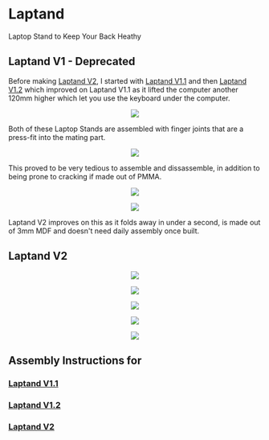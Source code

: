 # Laptand
Laptop Stand to Keep Your Back Heathy


## Laptand V1 - Deprecated
Before making [Laptand V2](/Laptand_V2/README.md), I started with [Laptand V1.1](/Laptand_V1.1/README.md) and then [Laptand V1.2](/Laptand_V1.2/README.md) which improved on Laptand V1.1 as it lifted the computer another 120mm higher which let you use the keyboard under the computer.
 
<p align="center">
    <img src="Laptand_V1.2/images/V1.png">
</p>

Both of these Laptop Stands are assembled with finger joints that are a press-fit into the mating part. 

<p align="center">
    <img src="Laptand_V1.1/images/V1.1_0gif.gif">
</p>

This proved to be very tedious to assemble and dissassemble, in addition to being prone to cracking if made out of PMMA.

<p align="center">
    <img src="Laptand_V1.1/images/V1.1_3.jpg">
</p>

<p align="center">
    <img src="Laptand_V1.1/images/V1.1_2.png">
</p>

Laptand V2 improves on this as it folds away in under a second, is made out of 3mm MDF and doesn't need daily assembly once built. 


## Laptand V2

<p align="center">
    <img src="Laptand_V2/images/V2.0.0.jpg">
</p>

<p align="center">
    <img src="Laptand_V2/images/V2.0.1.jpg">
</p>

<p align="center">
    <img src="Laptand_V2/images/V2.0.3gif.gif">
</p>

<p align="center">
    <img src="Laptand_V2/images/V2.0.0.png">
</p>

<p align="center">
    <img src="Laptand_V2/images/V2.0.2.jpg">
</p>

## Assembly Instructions for
### [Laptand V1.1](/Laptand_V1.1/README.md)
### [Laptand V1.2](/Laptand_V1.2/README.md)
### [Laptand V2](/Laptand_V2/README.md)


